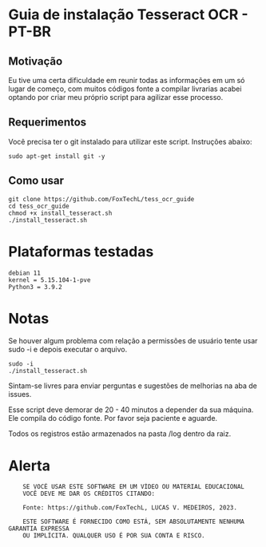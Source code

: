 # Guia de instalação Tesseract OCR - PT-BR
## Motivação
Eu tive uma certa dificuldade em reunir todas as informações em um só lugar de começo,
com muitos códigos fonte a compilar livrarias acabei optando por criar meu próprio script
para agilizar esse processo.
## Requerimentos
Você precisa ter o git instalado para utilizar este script.
Instruções abaixo:
```
sudo apt-get install git -y
```
## Como usar
```
git clone https://github.com/FoxTechL/tess_ocr_guide
cd tess_ocr_guide
chmod +x install_tesseract.sh
./install_tesseract.sh
```
# Plataformas testadas
```
debian 11
kernel = 5.15.104-1-pve
Python3 = 3.9.2
```
# Notas
Se houver algum problema com relação a permissões de usuário tente usar sudo -i e depois executar o arquivo.
```
sudo -i 
./install_tesseract.sh
```
Sintam-se livres para enviar perguntas e sugestões de melhorias na aba de issues.

Esse script deve demorar de 20 - 40 minutos a depender da sua máquina. Ele compila do código fonte.
Por favor seja paciente e aguarde.

Todos os registros estão armazenados na pasta /log dentro da raiz.

# Alerta
		
		SE VOCÊ USAR ESTE SOFTWARE EM UM VÍDEO OU MATERIAL EDUCACIONAL
		VOCÊ DEVE ME DAR OS CRÉDITOS CITANDO:
		
		Fonte: https://github.com/FoxTechL, LUCAS V. MEDEIROS, 2023.
		
		ESTE SOFTWARE É FORNECIDO COMO ESTÁ, SEM ABSOLUTAMENTE NENHUMA GARANTIA EXPRESSA
		OU IMPLÍCITA. QUALQUER USO É POR SUA CONTA E RISCO.
